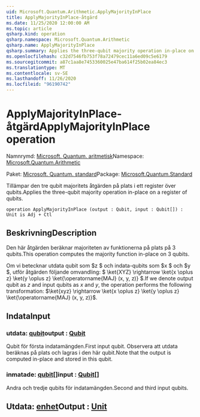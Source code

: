 ```yaml
---
uid: Microsoft.Quantum.Arithmetic.ApplyMajorityInPlace
title: ApplyMajorityInPlace-åtgärd
ms.date: 11/25/2020 12:00:00 AM
ms.topic: article
qsharp.kind: operation
qsharp.namespace: Microsoft.Quantum.Arithmetic
qsharp.name: ApplyMajorityInPlace
qsharp.summary: Applies the three-qubit majority operation in-place on a register of qubits.
ms.openlocfilehash: c32d7546fb753f78a72479cec11a6ed09c5e6179
ms.sourcegitcommit: a87c1aa8e7453360025e47ba614f25b02ea84ec3
ms.translationtype: MT
ms.contentlocale: sv-SE
ms.lasthandoff: 11/26/2020
ms.locfileid: "96190742"
---
```

# <a name="applymajorityinplace-operation"></a><span data-ttu-id="3fb8c-102">ApplyMajorityInPlace-åtgärd</span><span class="sxs-lookup"><span data-stu-id="3fb8c-102">ApplyMajorityInPlace operation</span></span>

<span data-ttu-id="3fb8c-103">Namnrymd: [Microsoft. Quantum. aritmetisk](xref:Microsoft.Quantum.Arithmetic)</span><span class="sxs-lookup"><span data-stu-id="3fb8c-103">Namespace: [Microsoft.Quantum.Arithmetic](xref:Microsoft.Quantum.Arithmetic)</span></span>

<span data-ttu-id="3fb8c-104">Paket: [Microsoft. Quantum. standard](https://nuget.org/packages/Microsoft.Quantum.Standard)</span><span class="sxs-lookup"><span data-stu-id="3fb8c-104">Package: [Microsoft.Quantum.Standard](https://nuget.org/packages/Microsoft.Quantum.Standard)</span></span>


<span data-ttu-id="3fb8c-105">Tillämpar den tre qubit majoritets åtgärden på plats i ett register över qubits.</span><span class="sxs-lookup"><span data-stu-id="3fb8c-105">Applies the three-qubit majority operation in-place on a register of qubits.</span></span>

```qsharp
operation ApplyMajorityInPlace (output : Qubit, input : Qubit[]) : Unit is Adj + Ctl
```


## <a name="description"></a><span data-ttu-id="3fb8c-106">Beskrivning</span><span class="sxs-lookup"><span data-stu-id="3fb8c-106">Description</span></span>

<span data-ttu-id="3fb8c-107">Den här åtgärden beräknar majoriteten av funktionerna på plats på 3 qubits.</span><span class="sxs-lookup"><span data-stu-id="3fb8c-107">This operation computes the majority function in-place on 3 qubits.</span></span>

<span data-ttu-id="3fb8c-108">Om vi betecknar utdata qubit som $z $ och indata-qubits som $x $ och $y $, utför åtgärden följande omvandling: $ \ket{XYZ} \rightarrow \ket{x \oplus z} \ket{y \oplus z} \ket{\operatorname{MAJ} (x, y, z)} $.</span><span class="sxs-lookup"><span data-stu-id="3fb8c-108">If we denote output qubit as $z$ and input qubits as $x$ and $y$, the operation performs the following transformation: $\ket{xyz} \rightarrow \ket{x \oplus z} \ket{y \oplus z} \ket{\operatorname{MAJ} (x, y, z)}$.</span></span>

## <a name="input"></a><span data-ttu-id="3fb8c-109">Indata</span><span class="sxs-lookup"><span data-stu-id="3fb8c-109">Input</span></span>

### <a name="output--qubit"></a><span data-ttu-id="3fb8c-110">utdata: [qubit](xref:microsoft.quantum.lang-ref.qubit)</span><span class="sxs-lookup"><span data-stu-id="3fb8c-110">output : [Qubit](xref:microsoft.quantum.lang-ref.qubit)</span></span>

<span data-ttu-id="3fb8c-111">Qubit för första indatamängden.</span><span class="sxs-lookup"><span data-stu-id="3fb8c-111">First input qubit.</span></span> <span data-ttu-id="3fb8c-112">Observera att utdata beräknas på plats och lagras i den här qubit.</span><span class="sxs-lookup"><span data-stu-id="3fb8c-112">Note that the output is computed in-place and stored in this qubit.</span></span>


### <a name="input--qubit"></a><span data-ttu-id="3fb8c-113">inmatade: [qubit](xref:microsoft.quantum.lang-ref.qubit)[]</span><span class="sxs-lookup"><span data-stu-id="3fb8c-113">input : [Qubit](xref:microsoft.quantum.lang-ref.qubit)[]</span></span>

<span data-ttu-id="3fb8c-114">Andra och tredje qubits för indatamängden.</span><span class="sxs-lookup"><span data-stu-id="3fb8c-114">Second and third input qubits.</span></span>



## <a name="output--unit"></a><span data-ttu-id="3fb8c-115">Utdata: [enhet](xref:microsoft.quantum.lang-ref.unit)</span><span class="sxs-lookup"><span data-stu-id="3fb8c-115">Output : [Unit](xref:microsoft.quantum.lang-ref.unit)</span></span>

